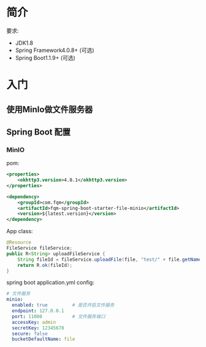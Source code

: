 # 简介
要求:
* JDK1.8
* Spring Framework4.0.8+ (可选)
* Spring Boot1.1.9+ (可选)

# 入门

## 使用MinIo做文件服务器
## Spring Boot 配置

### MinIO

pom:

```xml
<properties>	
	<okhttp3.version>4.8.1</okhttp3.version>
</properties>

<dependency>
    <groupId>com.fqm</groupId>
    <artifactId>fqm-spring-boot-starter-file-minio</artifactId>
    <version>${latest.version}</version>
</dependency>
```

App class:
```java
@Resource
FileService fileService;
public R<String> uploadFileService {
	String fileId = fileService.uploadFile(file, "test/" + file.getName());// 上传的文件名
    return R.ok(fileId);
}
```

spring boot application.yml config:
```yaml
# 文件服务  
minio:
  enabled: true			# 是否开启文件服务
  endpoint: 127.0.0.1
  port: 11000			# 文件服务端口
  accessKey: admin
  secretKey: 12345678
  secure: false
  bucketDefaultName: file
```

